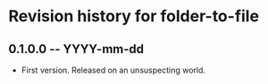 # Revision history for folder-to-file

## 0.1.0.0 -- YYYY-mm-dd

* First version. Released on an unsuspecting world.
